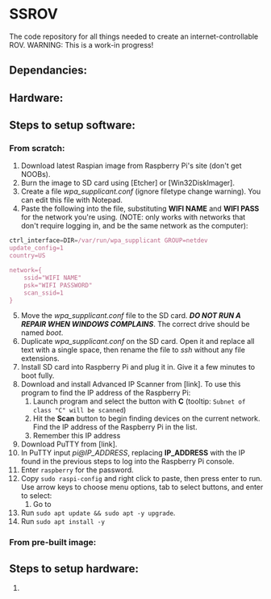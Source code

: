 # SSROV
The code repository for all things needed to create an internet-controllable ROV. 
WARNING: This is a work-in progress!

## Dependancies:

## Hardware:

## Steps to setup software:

### From scratch:
1. Download latest Raspian image from Raspberry Pi's site (don't get NOOBs).
1. Burn the image to SD card using [Etcher] or [Win32DiskImager].
1. Create a file *wpa_supplicant.conf* (ignore filetype change warning). You can edit this file with Notepad.
1. Paste the following into the file, substituting **WIFI NAME** and **WIFI PASS** for the network you're using. 
(NOTE: only works with networks that don't require logging in, and be the same network as the computer):
```javascript
ctrl_interface=DIR=/var/run/wpa_supplicant GROUP=netdev
update_config=1
country=US

network={
	ssid="WIFI NAME"
	psk="WIFI PASSWORD"
	scan_ssid=1
}
```
5. Move the *wpa_supplicant.conf* file to the SD card. ***DO NOT RUN A REPAIR WHEN WINDOWS COMPLAINS***. The correct drive should be named *boot*.
1. Duplicate *wpa_supplicant.conf* on the SD card. Open it and replace all text with a single space, then rename the file to *ssh* without any file extensions.
2. Install SD card into Raspberry Pi and plug it in. Give it a few minutes to boot fully. 
3. Download and install Advanced IP Scanner from [link]. To use this program to find the IP address of the Raspberry Pi:
	1. Launch program and select the button with **C** (tooltip: `Subnet of class "C" will be scanned`) 
	2. Hit the **Scan** button to begin finding devices on the current network. Find the IP address of the Raspberry Pi in the list.
	3. Remember this IP address
4. Download PuTTY from [link].
5. In PuTTY input *pi@IP_ADDRESS*, replacing **IP_ADDRESS** with the IP found in the previous steps to log into the Raspberry Pi console.
6. Enter `raspberry` for the password.
7. Copy `sudo raspi-config` and right click to paste, then press enter to run. Use arrow keys to choose menu options, tab to select buttons, and enter to select:
	1. Go to 
2. Run `sudo apt update && sudo apt -y upgrade`.
3. Run `sudo apt install -y`


### From pre-built image:

## Steps to setup hardware:
1. 